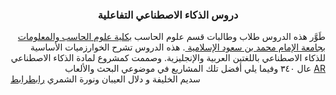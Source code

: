 <h3 align="center"><div class="arafontB"> دروس الذكاء الاصطناعي التفاعلية   </div></h3>
<div class="arafont" align="right">
طَوَّر هذه الدروس طلاب وطالبات قسم علوم الحاسب <a href="https://units.imamu.edu.sa/colleges/ComputerAndInformation/Pages/default.aspx"> بكلية علوم الحاسب والمعلومات </a><a href ="https://imamu.edu.sa/">بجامعة الإمام محمد بن سعود الإسلامية </a>. 
هذه الدروس تشرح الخوارزميات الأساسية للذكاء الاصطناعي باللغتين العربية والإنجليزية. وصممت كمشروع لمادة الذكاء الاصطناعي عال ٣٤٠
وفيما يلي أفضل تلك المشاريع في  موضوعي البحث والألعاب 
<a href="index.html">AR</a>
</div>

<table>
  <thead class="arafontB>
    <th>
                أسماء الطلبة
    </th>
    <th>
                المشروع على Github
    </th>
     <th>
                المشروع على Colab
    </th>
  </thead>
  <tbody class="arafont>
    <tr>
سديم الخليفة و دلال العيبان ونورة الشمري
    </tr>
    <tr>
      <a href="https://github.com/IMISU-CS340/ph1-Group05-DalalNorahSadeem">رابط</a>
    </tr>
    <tr>
      <a href="https://colab.research.google.com/drive/1YBM745iA-Z2vKwn01Z6rxVNk7ukdeOWS?usp=sharing">رابط</a>
    </tr>
  </tbody>
</table>


